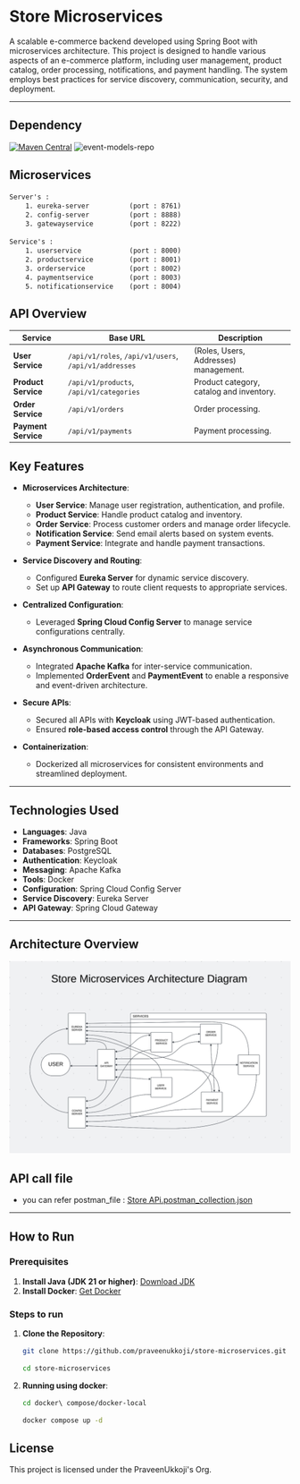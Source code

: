 # Store Microservices

A scalable e-commerce backend developed using Spring Boot with microservices architecture. This project is designed to handle various aspects of an e-commerce platform, including user management, product catalog, order processing, notifications, and payment handling. The system employs best practices for service discovery, communication, security, and deployment.

---

## Dependency

[![Maven Central](https://img.shields.io/maven-central/v/io.github.praveenukkoji/event-models?label=Maven%20Central)](https://central.sonatype.com/artifact/io.github.praveenukkoji/event-models)
![event-models-repo](https://img.shields.io/badge/Other%20Repo-Link-blue?link=https://github.com/praveenukkoji/event-models)

## Microservices

    Server's :
        1. eureka-server          (port : 8761)
        2. config-server          (port : 8888)
        3. gatewayservice         (port : 8222)

    Service's :
        1. userservice            (port : 8000)
        2. productservice         (port : 8001)
        3. orderservice           (port : 8002)
        4. paymentservice         (port : 8003)
        5. notificationservice    (port : 8004)

## API Overview

| Service                  | Base URL                                              | Description                              |
| ------------------------ |-------------------------------------------------------|------------------------------------------|
| **User Service**         | `/api/v1/roles`, `/api/v1/users`, `/api/v1/addresses` | (Roles, Users, Addresses) management.    |
| **Product Service**      | `/api/v1/products`, `/api/v1/categories`              | Product category, catalog and inventory. |
| **Order Service**        | `/api/v1/orders`                                      | Order processing.                        |
| **Payment Service**      | `/api/v1/payments`                                    | Payment processing.                      |

## Key Features

- **Microservices Architecture**:

  - **User Service**: Manage user registration, authentication, and profile.
  - **Product Service**: Handle product catalog and inventory.
  - **Order Service**: Process customer orders and manage order lifecycle.
  - **Notification Service**: Send email alerts based on system events.
  - **Payment Service**: Integrate and handle payment transactions.

- **Service Discovery and Routing**:

  - Configured **Eureka Server** for dynamic service discovery.
  - Set up **API Gateway** to route client requests to appropriate services.

- **Centralized Configuration**:

  - Leveraged **Spring Cloud Config Server** to manage service configurations centrally.

- **Asynchronous Communication**:

  - Integrated **Apache Kafka** for inter-service communication.
  - Implemented **OrderEvent** and **PaymentEvent** to enable a responsive and event-driven architecture.

- **Secure APIs**:

  - Secured all APIs with **Keycloak** using JWT-based authentication.
  - Ensured **role-based access control** through the API Gateway.

- **Containerization**:
  - Dockerized all microservices for consistent environments and streamlined deployment.

---

## Technologies Used

- **Languages**: Java
- **Frameworks**: Spring Boot
- **Databases**: PostgreSQL
- **Authentication**: Keycloak
- **Messaging**: Apache Kafka
- **Tools**: Docker
- **Configuration**: Spring Cloud Config Server
- **Service Discovery**: Eureka Server
- **API Gateway**: Spring Cloud Gateway

---

## Architecture Overview

![Microservices Architecture Diagram](Architecture%20Diagram.png)

## API call file

- you can refer postman_file : [Store APi.postman_collection.json](Store%20APi.postman_collection.json)

---

## How to Run

### Prerequisites

1. **Install Java (JDK 21 or higher)**: [Download JDK](https://adoptium.net/)
2. **Install Docker**: [Get Docker](https://docs.docker.com/get-docker/)

### Steps to run

1. **Clone the Repository**:
   ```bash
   git clone https://github.com/praveenukkoji/store-microservices.git
   ```
   ```bash
   cd store-microservices
   ```
2. **Running using docker**:

   ```bash
   cd docker\ compose/docker-local
   ```

   ```bash
   docker compose up -d
   ```

## License

This project is licensed under the PraveenUkkoji's Org.
